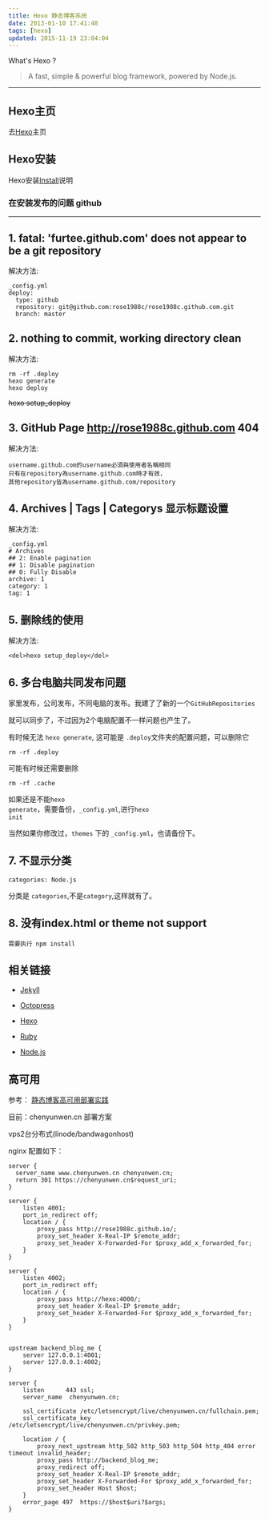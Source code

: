 ```yaml
---
title: Hexo 静态博客系统
date: 2013-01-10 17:41:48
tags: [hexo]
updated: 2015-11-19 23:04:04
---
```

[homepage]:http://zespia.tw/hexo/
[install]:http://zespia.tw/hexo/docs/
[jekyll]:http://jekyllrb.com/
[octopress]:http://octopress.org/
[ruby]:http://www.ruby-lang.org/en/
[nodejs]:http://nodejs.org/

What's Hexo ?
> A fast, simple & powerful blog framework, powered by Node.js.

***

## Hexo主页

去[Hexo][homepage]主页


## Hexo安装

Hexo安装[Install][install]说明


### 在安装发布的问题 github

---

## 1. fatal: 'furtee.github.com' does not appear to be a git repository

解决方法:

    _config.yml
    deploy:
      type: github
      repository: git@github.com:rose1988c/rose1988c.github.com.git
      branch: master

## 2. nothing to commit, working directory clean

解决方法:

    rm -rf .deploy
    hexo generate
    hexo deploy

<del>hexo setup_deploy</del>
    
## 3. GitHub Page http://rose1988c.github.com 404

解决方法:
    
    username.github.com的username必須與使用者名稱相同
    只有在repository為username.github.com時才有效，
    其他repository皆為username.github.com/repository

## 4.  Archives | Tags | Categorys 显示标题设置

解决方法:
    
    _config.yml
    # Archives
    ## 2: Enable pagination
    ## 1: Disable pagination
    ## 0: Fully Disable
    archive: 1
    category: 1
    tag: 1

## 5. 删除线的使用

解决方法:
    
    <del>hexo setup_deploy</del>


## 6. 多台电脑共同发布问题

 家里发布，公司发布，不同电脑的发布。我建了了新的一个<code>GitHub</code><code>Repositories</code>

 就可以同步了，不过因为2个电脑配置不一样问题也产生了。

 有时候无法 <code>hexo generate</code>, 这可能是 <code>.deploy</code>文件夹的配置问题，可以删除它

    rm -rf .deploy

可能有时候还需要删除 

    rm -rf .cache

如果还是不能<code>hexo generate</code>，需要备份，<code>_config.yml</code>,进行<code>hexo init</code>

当然如果你修改过，<code>themes</code> 下的 <code>_config.yml</code>，也请备份下。


## 7. 不显示分类

    categories: Node.js

分类是 <code>categories</code>,不是<code>category</code>,这样就有了。

## 8. 没有index.html or theme not support

````
需要执行 npm install
````

## 相关链接


* [Jekyll][jekyll]
* [Octopress][octopress] 
* [Hexo][homepage]

* [Ruby][ruby]
* [Node.js][nodejs]


## 高可用

参考：
[静态博客高可用部署实践](http://blog.jamespan.me/2015/10/26/ha-deployment-for-blog/)

目前：chenyunwen.cn 部署方案

vps2台分布式(linode/bandwagonhost)

nginx 配置如下：
````
server {
  server_name www.chenyunwen.cn chenyunwen.cn;
  return 301 https://chenyunwen.cn$request_uri;
}

server {
    listen 4001;
    port_in_redirect off;
    location / {
        proxy_pass http://rose1988c.github.io/;
        proxy_set_header X-Real-IP $remote_addr;
        proxy_set_header X-Forwarded-For $proxy_add_x_forwarded_for;
    }
}

server {
    listen 4002;
    port_in_redirect off;
    location / {
        proxy_pass http://hexo:4000/;
        proxy_set_header X-Real-IP $remote_addr;
        proxy_set_header X-Forwarded-For $proxy_add_x_forwarded_for;
    }
}


upstream backend_blog_me {
    server 127.0.0.1:4001;
    server 127.0.0.1:4002;
}

server {
    listen      443 ssl;
    server_name  chenyunwen.cn;

    ssl_certificate /etc/letsencrypt/live/chenyunwen.cn/fullchain.pem;
    ssl_certificate_key /etc/letsencrypt/live/chenyunwen.cn/privkey.pem;

    location / {
        proxy_next_upstream http_502 http_503 http_504 http_404 error timeout invalid_header;
        proxy_pass http://backend_blog_me;
        proxy_redirect off;
        proxy_set_header X-Real-IP $remote_addr;
        proxy_set_header X-Forwarded-For $proxy_add_x_forwarded_for;
        proxy_set_header Host $host;
    }
    error_page 497  https://$host$uri?$args;
}
````


